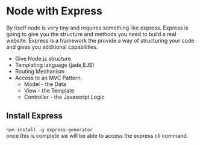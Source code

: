 # Node with Express

By itself node is very tiny and requires something like express.
Express is going to give you the structure and methods you need to build a real website.
Express is a framework the provide a way of structuring your code and gives you additional capabilities.

* Give Node.js structure
* Templating language (jade,EJS)
* Routing Mechanism
* Access to an MVC Pattern.
    * Model - the Data
    * View  - the Template
    * Controller - the Javascript Logic 
    
    
## Install Express
`npm install -g express-generator`  
once this is complete we will be able to access the express cli command.
